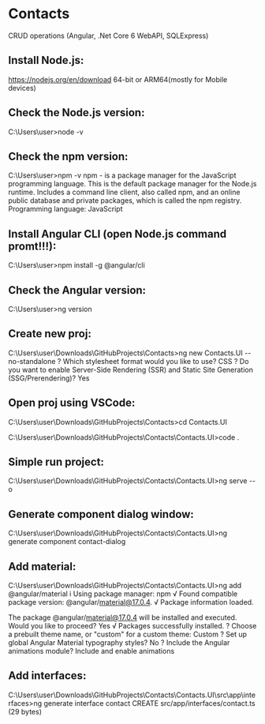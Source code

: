 # Contacts
CRUD operations (Angular, .Net Core 6 WebAPI, SQLExpress)

Install Node.js:
---------------
https://nodejs.org/en/download
64-bit or ARM64(mostly for Mobile devices)

Check the Node.js version:
--------------------------
C:\Users\user>node -v

Check the npm version:
--------------------------
C:\Users\user>npm -v
npm - is a package manager for the JavaScript programming language.
This is the default package manager for the Node.js runtime.
Includes a command line client, also called npm, and an online public database
and private packages, which is called the npm registry.
Programming language: JavaScript


Install Angular CLI (open Node.js command promt!!!):
-------------------------------------------------------
C:\Users\user>npm install -g @angular/cli

Check the Angular version:
-------------------------
C:\Users\user>ng version

Create new proj:
----------------
C:\Users\user\Downloads\GitHubProjects\Contacts>ng new Contacts.UI --no-standalone
? Which stylesheet format would you like to use? CSS
? Do you want to enable Server-Side Rendering (SSR) and Static Site Generation (SSG/Prerendering)? Yes

Open proj using VSCode:
-----------------------
C:\Users\user\Downloads\GitHubProjects\Contacts>cd Contacts.UI

C:\Users\user\Downloads\GitHubProjects\Contacts\Contacts.UI>code .

Simple run project:
-------------------
C:\Users\user\Downloads\GitHubProjects\Contacts\Contacts.UI>ng serve --o

Generate component dialog window:
---------------------------------
C:\Users\user\Downloads\GitHubProjects\Contacts\Contacts.UI>ng generate component contact-dialog

Add material:
------------
C:\Users\user\Downloads\GitHubProjects\Contacts\Contacts.UI>ng add @angular/material
i Using package manager: npm
√ Found compatible package version: @angular/material@17.0.4.
√ Package information loaded.

The package @angular/material@17.0.4 will be installed and executed.
Would you like to proceed? Yes
√ Packages successfully installed.
? Choose a prebuilt theme name, or "custom" for a custom theme: Custom
? Set up global Angular Material typography styles? No
? Include the Angular animations module? Include and enable animations

Add interfaces:
---------------
C:\Users\user\Downloads\GitHubProjects\Contacts\Contacts.UI\src\app\interfaces>ng generate interface contact
CREATE src/app/interfaces/contact.ts (29 bytes)
